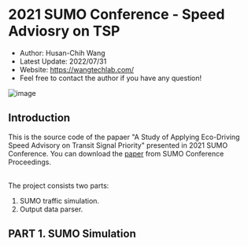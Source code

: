 # 2021 SUMO Conference - Speed Adviosry on TSP

* Author: Husan-Chih Wang
* Latest Update: 2022/07/31 
* Website: https://wangtechlab.com/
* Feel free to contact the author if you have any question!

![image](https://user-images.githubusercontent.com/53686476/182598526-be3df643-68a6-4fb2-a085-92bb9d9bdcfa.png)


## Introduction
This is the source code of the papaer "A Study of Applying Eco-Driving Speed Advisory on Transit Signal Priority" presented in 2021 SUMO Conference. 
You can download the [paper](https://www.tib-op.org/ojs/index.php/scp/article/view/92) from SUMO Conference Proceedings. 

<br>The project consists two parts: 
1. SUMO traffic simulation. 
2. Output data parser.  

## PART 1. SUMO Simulation





